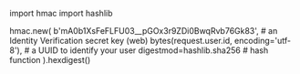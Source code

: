 <script>

  {# You’ll need to `import hmac` and `import hashlib` #}
  window.intercomSettings = {
    api_base: "https://api-iam.intercom.io",
    app_id: "ydga7bhi",
    user_id: "{{ request.user.id|escapejs }}", // a UUID for your user
    user_hash: "{{
      hmac.new(
        b'mA0b1XsFeFLFU03__pGOx3r9ZDi0BwqRvb76Gk83',
        bytes(request.user.id, encoding='utf-8'),
        digestmod=hashlib.sha256
      ).hexdigest()
    }}" // an Identity Verification user hash for your user
  };
</script>

<script>
// We pre-filled your app ID in the widget URL: 'https://widget.intercom.io/widget/ydga7bhi'
(function(){var w=window;var ic=w.Intercom;if(typeof ic==="function"){ic('reattach_activator');ic('update',w.intercomSettings);}else{var d=document;var i=function(){i.c(arguments);};i.q=[];i.c=function(args){i.q.push(args);};w.Intercom=i;var l=function(){var s=d.createElement('script');s.type='text/javascript';s.async=true;s.src='https://widget.intercom.io/widget/ydga7bhi';var x=d.getElementsByTagName('script')[0];x.parentNode.insertBefore(s,x);};if(document.readyState==='complete'){l();}else if(w.attachEvent){w.attachEvent('onload',l);}else{w.addEventListener('load',l,false);}}})();
</script>









import hmac
import hashlib

hmac.new(
  b'mA0b1XsFeFLFU03__pGOx3r9ZDi0BwqRvb76Gk83', # an Identity Verification secret key (web)
  bytes(request.user.id, encoding='utf-8'), # a UUID to identify your user
  digestmod=hashlib.sha256 # hash function
).hexdigest()